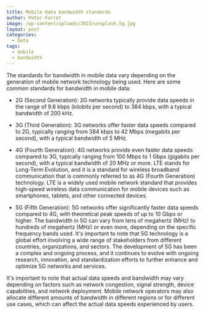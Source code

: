 ```yaml
---
title: Mobile data bandwidth standards
author: Peter Forret
image: /wp-content/uploads/2023/unsplash.5g.jpg
layout: post
categories:
  - Data
tags:
  - mobile
  - bandwidth
---
```


The standards for bandwidth in mobile data vary depending on the generation of mobile network technology being used. Here are some common standards for bandwidth in mobile data:

* 2G (Second Generation): 2G networks typically provide data speeds in the range of 9.6 kbps (kilobits per second) to 384 kbps, with a typical bandwidth of 200 kHz.

* 3G (Third Generation): 3G networks offer faster data speeds compared to 2G, typically ranging from 384 kbps to 42 Mbps (megabits per second), with a typical bandwidth of 5 MHz.

* 4G (Fourth Generation): 4G networks provide even faster data speeds compared to 3G, typically ranging from 100 Mbps to 1 Gbps (gigabits per second), with a typical bandwidth of 20 MHz or more. LTE stands for Long-Term Evolution, and it is a standard for wireless broadband communication that is commonly referred to as 4G (Fourth Generation) technology. LTE is a widely used mobile network standard that provides high-speed wireless data communication for mobile devices such as smartphones, tablets, and other connected devices.

* 5G (Fifth Generation): 5G networks offer significantly faster data speeds compared to 4G, with theoretical peak speeds of up to 10 Gbps or higher. The bandwidth in 5G can vary from tens of megahertz (MHz) to hundreds of megahertz (MHz) or even more, depending on the specific frequency bands used. It's important to note that 5G technology is a global effort involving a wide range of stakeholders from different countries, organizations, and sectors. The development of 5G has been a complex and ongoing process, and it continues to evolve with ongoing research, innovation, and standardization efforts to further enhance and optimize 5G networks and services.

It's important to note that actual data speeds and bandwidth may vary depending on factors such as network congestion, signal strength, device capabilities, and network deployment. Mobile network operators may also allocate different amounts of bandwidth in different regions or for different use cases, which can affect the actual data speeds experienced by users.




